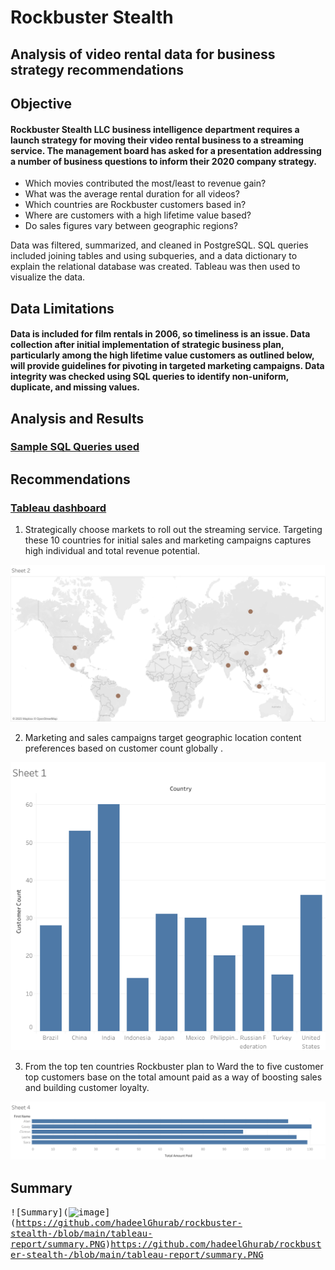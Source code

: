 # Rockbuster Stealth
## Analysis of video rental data for business strategy recommendations
## **Objective**

#### Rockbuster Stealth LLC business intelligence department requires a launch strategy for moving their video rental business to a streaming service. The management board has asked for a presentation addressing a number of business questions to inform their 2020 company strategy.
- Which movies contributed the most/least to revenue gain?
- What was the average rental duration for all videos?
- Which countries are Rockbuster customers based in?
- Where are customers with a high lifetime value based?
- Do sales figures vary between geographic regions?

Data was filtered, summarized, and cleaned in PostgreSQL. SQL queries included joining tables and using subqueries, and a data dictionary to explain the relational database was created. Tableau was then used to visualize the data.
 
## **Data Limitations**

#### Data is included for film rentals in 2006, so timeliness is an issue. Data collection after initial implementation of strategic business plan, particularly among the high lifetime value customers as outlined below, will provide guidelines for pivoting in targeted marketing campaigns. Data integrity was checked using SQL queries to identify non-uniform, duplicate, and missing values.
 
## **Analysis and Results**
### [Sample SQL Queries used](https://github.com/hadeelGhurab/rockbuster-stealth-/tree/main/queries)

## **Recommendations**

### [Tableau dashboard](https://public.tableau.com/app/profile/hadeel.ghurab/vizzes)

1. Strategically choose markets to roll out the streaming service. Targeting these 10 countries for initial sales and marketing campaigns captures high individual and total revenue potential.
 
<kbd>![Recommendations_1](https://github.com/hadeelGhurab/rockbuster-stealth-/blob/main/tableau-report/Customer-distribution-map.png)<kbd>
 
2. Marketing and sales campaigns target geographic location content preferences based on customer count globally .
 
<kbd>![Recommendations_2](https://github.com/hadeelGhurab/rockbuster-stealth-/blob/main/tableau-report/Top-ten-countries-per-customer-count.png)<kbd>
 
3. From the top ten countries Rockbuster plan to Ward the to five customer top customers base on the total amount paid as a way of boosting sales and building customer loyalty.
 
<kbd>![Recommendations_3](https://github.com/hadeelGhurab/rockbuster-stealth-/blob/main/tableau-report/Top-five-customers.png)<kbd>

 
## **Summary**

<kbd>![Summary](![image]([)](https://github.com/hadeelGhurab/rockbuster-stealth-/blob/main/tableau-report/summary.PNG)https://github.com/hadeelGhurab/rockbuster-stealth-/blob/main/tableau-report/summary.PNG<kbd>
